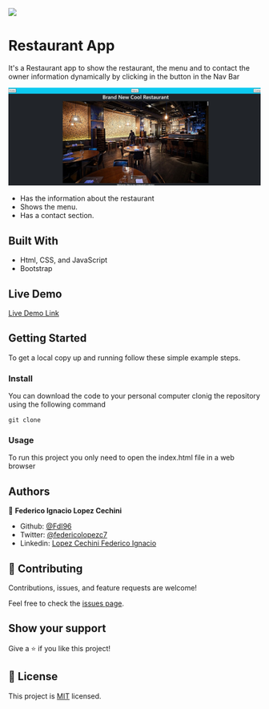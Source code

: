 ![](https://img.shields.io/badge/Microverse-blueviolet)

# Restaurant App

It's a Restaurant app to show the restaurant, the menu and to contact the owner information dynamically by clicking in the button in the Nav Bar

![screenshot](./assets/screenshot/screenshot.png)

- Has the information about the restaurant
- Shows the menu.
- Has a contact section.

## Built With

- Html, CSS, and JavaScript
- Bootstrap

## Live Demo

[Live Demo Link](https://fdi96.github.io/Restaurant-App/)

## Getting Started

To get a local copy up and running follow these simple example steps.

### Install

You can download the code to your personal computer clonig the repository using the following command

```
git clone
```

### Usage

To run this project you only need to open the index.html file in a web browser

## Authors

👤 **Federico Ignacio Lopez Cechini**

- Github: [@FdI96](https://github.com/FdI96)
- Twitter: [@federicolopezc7](https://twitter.com/federicolopezc7)
- Linkedin: [Lopez Cechini Federico Ignacio](https://www.linkedin.com/in/federico-ignacio-lopez-cechini-3285411a4/)

## 🤝 Contributing

Contributions, issues, and feature requests are welcome!

Feel free to check the [issues page](https://github.com/FdI96/Restaurant-App/issues).

## Show your support

Give a ⭐️ if you like this project!

## 📝 License

This project is [MIT](./LICENSE) licensed.

